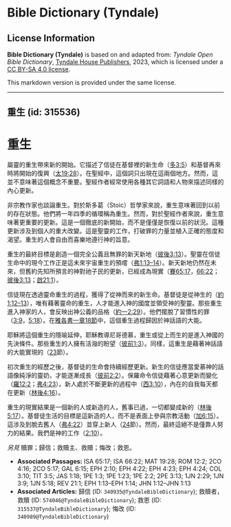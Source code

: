 # Bible Dictionary (Tyndale)

## License Information

**Bible Dictionary (Tyndale)** is based on and adapted from: _Tyndale Open Bible Dictionary_, [Tyndale House Publishers](https://tyndaleopenresources.com/), 2023, which is licensed under a [CC BY-SA 4.0 license](https://creativecommons.org/licenses/by-sa/4.0/legalcode.en).

This markdown version is provided under the same license.



--------------------------------

## 重生 (id: 315536)

重生
==

屬靈的重生帶來新的開始。它描述了信徒在基督裡的新生命（[多3:5](https://ref.ly/Titus3:5)）和基督再來時將開始的復興（[太19:28](https://ref.ly/Matt19:28)）。在聖經中，這個詞只出現在這兩個地方。然而，這並不意味著這個概念不重要。聖經作者經常使用各種其它詞語和人物來描述同樣的內心更新。

非宗教作家也談論重生。對於斯多葛（Stoic）哲學家來說，重生意味著回到以前的存在狀態。他們將一年四季的循環稱為重生。然而，對於聖經作者來說，重生意味著更重要的更新。這是一個徹底的新開始，而不是僅僅是恢復以前的狀況。這種更新涉及到個人的重大改變。這是聖靈的工作，打破罪的力量並植入正確的態度和渴望。重生的人會自由而喜樂地遵行神的旨意。

重生的最終目標是創造一個完全公義且無罪的新天新地（[彼後3:13](https://ref.ly/2Pet3:13)）。聖靈在信徒生命中的現今工作正是這未來宇宙重生的預嚐（[弗1:13–14](https://ref.ly/Eph1:13-Eph1:14)）。新天新地仍然在未來，但舊約先知所預言的神對祂子民的更新，已經成為現實（[賽65:17](https://ref.ly/Isa65:17)，[66:22](https://ref.ly/Isa66:22)；[彼後3:13](https://ref.ly/2Pet3:13)；[啟21:1](https://ref.ly/Rev21:1)）。

信徒現在透過靈命重生的過程，獲得了從神而來的新生命。基督徒是從神生的（[約1:12–13](https://ref.ly/John1:12-John1:13)），唯有藉著靈命的重生，人才能進入神的國度並領受神的聖靈。那些重生進入神家的人，會反映出神公義的品格（[約一2:29](https://ref.ly/1John2:29)）。他們擺脫了習慣性的罪（[3:9](https://ref.ly/1John3:9)，[5:18](https://ref.ly/1John5:18)）。在[雅各書一章18節](https://ref.ly/Jas1:18)中，這個重生過程歸因於神話語的大能。

耶穌將這個重生的隱喻延伸，耶穌教導尼哥德慕，重生或從上而生的是進入神國的先決條件。那些重生的人擁有活潑的盼望（[彼前1:3](https://ref.ly/1Pet1:3)）。同樣，這重生是藉著神話語的大能實現的（[23](https://ref.ly/1Pet1:23)節）。

初次重生的經歷之後，基督徒的生命會持續經歷更新。新生的信徒應當愛慕神的話語像純淨的靈奶，才能逐漸成長（[彼前2:2](https://ref.ly/1Pet2:2)）。保羅命令信徒藉著心意更新而變化（[羅12:2](https://ref.ly/Rom12:2)；[弗4:23](https://ref.ly/Eph4:23)）。新人處於不斷更新的過程中（[西3:10](https://ref.ly/Col3:10)），內在的自我每天都在更新（[林後4:16](https://ref.ly/2Cor4:16)）。

重生的現實結果是一個新的人或新造的人，舊事已過，一切都變成新的（[林後5:17](https://ref.ly/2Cor5:17)）。基督徒生活的目標是這新造的人，而不是表面上參與宗教活動（[加6:15](https://ref.ly/Gal6:15)）。這涉及到脫去舊人（[弗4:22](https://ref.ly/Eph4:22)）並穿上新人（[24](https://ref.ly/Eph4:24)節）。然而，最終這絕不是僅靠人努力的結果。我們是神的工作（[2:10](https://ref.ly/Eph2:10)）。

*另見* 贖罪；歸信；救贖主、救贖；悔改；救恩。

* **Associated Passages:** ISA 65:17; ISA 66:22; MAT 19:28; ROM 12:2; 2CO 4:16; 2CO 5:17; GAL 6:15; EPH 2:10; EPH 4:22; EPH 4:23; EPH 4:24; COL 3:10; TIT 3:5; JAS 1:18; 1PE 1:3; 1PE 1:23; 1PE 2:2; 2PE 3:13; 1JN 2:29; 1JN 3:9; 1JN 5:18; REV 21:1; EPH 1:13–EPH 1:14; JHN 1:12–JHN 1:13
* **Associated Articles:** 歸信 (ID: `340935@TyndaleBibleDictionary`); 救贖者，救贖 (ID: `574046@TyndaleBibleDictionary`); 救恩 (ID: `315537@TyndaleBibleDictionary`); 悔改 (ID: `340989@TyndaleBibleDictionary`)


